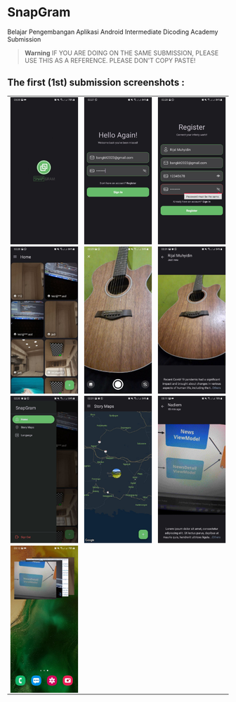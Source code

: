 # SnapGram
Belajar Pengembangan Aplikasi Android Intermediate Dicoding Academy Submission

> **Warning**
> IF YOU ARE DOING ON THE SAME SUBMISSION, PLEASE USE THIS AS A REFERENCE. PLEASE DON'T COPY PASTE!

## The first (1st) submission screenshots :
<table>
   <tr>
      <td><img src="screenshots/splash.jpg" align="center" alt="4"></td>
      <td><img src="screenshots/login.jpg" align="center" alt="4"></td>
      <td><img src="screenshots/register.jpg" align="center" alt="4"></td>
   </tr> 
   <tr>
      <td><img src="screenshots/home.jpg" align="center" alt="4"></td>
      <td><img src="screenshots/camera.jpg" align="center" alt="4"></td>
      <td><img src="screenshots/upload.jpg" align="center" alt="4"></td>
  </tr>
  <tr>
      <td><img src="screenshots/drawer.jpg" align="center" alt="4"></td>
      <td><img src="screenshots/maps.jpg" align="center" alt="4"></td>
      <td><img src="screenshots/detail.jpg" align="center" alt="4"></td>
  </tr>
  <tr>
      <td><img src="screenshots/widget.jpg" align="center" alt="4"></td>
  </tr>
</table>
